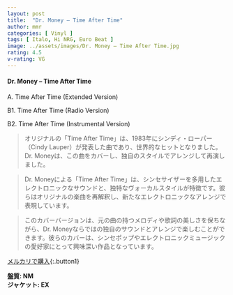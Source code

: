 ```yaml
---
layout: post
title:  "Dr. Money – Time After Time"
author: mmr
categories: [ Vinyl ]
tags: [ Italo, Hi NRG, Euro Beat ]
image: ../assets/images/Dr. Money – Time After Time.jpg
rating: 4.5
v-rating: VG
---
```


#### Dr. Money – Time After Time

A. Time After Time (Extended Version)

B1. Time After Time (Radio Version)

B2. Time After Time (Instrumental Version)

> オリジナルの「Time After Time」は、1983年にシンディ・ローパー（Cindy Lauper）が発表した曲であり、世界的なヒットとなりました。Dr. Moneyは、この曲をカバーし、独自のスタイルでアレンジして再演しました。

> Dr. Moneyによる「Time After Time」は、シンセサイザーを多用したエレクトロニックなサウンドと、独特なヴォーカルスタイルが特徴です。彼らはオリジナルの楽曲を再解釈し、新たなエレクトロニックなアレンジで表現しています。

> このカバーバージョンは、元の曲の持つメロディや歌詞の美しさを保ちながら、Dr. Moneyならではの独自のサウンドとアレンジで楽しむことができます。彼らのカバーは、シンセポップやエレクトロニックミュージックの愛好家にとって興味深い作品となっています。


[メルカリで購入](https://jp.mercari.com/item/m70085840431){:.button1}

<div class="mt-4 mb-4 d-flex align-items-center">
<strong class="mr-1">盤質: NM</strong>
</div>
<div class="mt-4 mb-4 d-flex align-items-center">
<strong class="mr-1">ジャケット: EX</strong>
</div>
